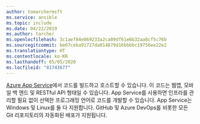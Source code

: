```yaml
---
author: tomarchermsft
ms.service: ansible
ms.topic: include
ms.date: 04/22/2019
ms.author: tarcher
ms.openlocfilehash: 3c1aef84e069233a2ca89df61e6b32aa8cf5c76b
ms.sourcegitcommit: be67ceba91727da014879d16bbbbc19756ee22e2
ms.translationtype: HT
ms.contentlocale: ko-KR
ms.lasthandoff: 05/05/2020
ms.locfileid: "81743677"
---
```

[Azure App Service](/azure/app-service/overview)에서 코드를 빌드하고 호스트할 수 있습니다. 이 코드는 웹앱, 모바일 백 엔드 및 RESTful API 형태일 수 있습니다. App Service를 사용하면 인프라를 관리할 필요 없이 선택한 프로그래밍 언어로 코드를 개발할 수 있습니다. App Service는 Windows 및 Linux를 둘 다 지원합니다. GitHub 및 Azure DevOps를 비롯한 모든 Git 리포지토리의 자동화된 배포가 지원됩니다.
